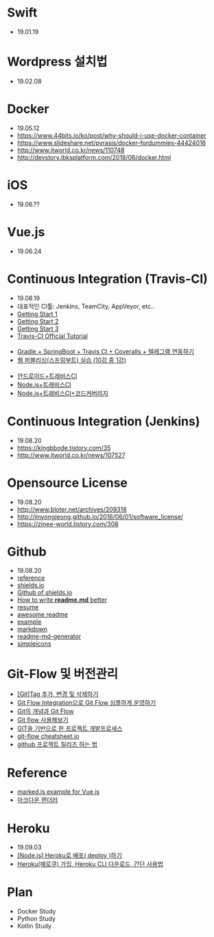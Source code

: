 # Swift
 - 19.01.19

# Wordpress 설치법
 - 19.02.08

# Docker
 - 19.05.12
 - https://www.44bits.io/ko/post/why-should-i-use-docker-container
 - https://www.slideshare.net/pyrasis/docker-fordummies-44424016
 - http://www.itworld.co.kr/news/110748
 - http://devstory.ibksplatform.com/2018/06/docker.html

# iOS
 - 19.06.??

# Vue.js
 - 19.06.24
 
# Continuous Integration (Travis-CI)
 - 19.08.19
 - 대표적인 CI툴: Jenkins, TeamCity, AppVeyor, etc..
 - [Getting Start 1](https://gompangs.tistory.com/entry/GIT-CIcontinuous-Integration%EB%9E%80-travis-%EC%82%AC%EC%9A%A9%EB%B2%95)
 - [Getting Start 2](http://guswnsxodlf.github.io/how-to-use-travis-ci)
 - [Getting Start 3](https://nesoy.github.io/articles/2017-01/travis-ci)
 - [Travis-CI Official Tutorial](https://docs.travis-ci.com/user/tutorial/) <br><br>
 - [Gradle + SpringBoot + Travis CI + Coveralls + 텔레그램 연동하기](https://jojoldu.tistory.com/275)
 - [웹 퍼블리싱(스프링부트) 실습 (10강 중 1강)](https://jojoldu.tistory.com/250?category=635883) <br><br>
 - [안드로이드+트래비스CI](https://androidhuman.tistory.com/540)
 - [Node.js+트래비스CI](https://blog.outsider.ne.kr/781)
 - [Node.js+트래비스CI+코드커버리지](https://sanghaklee.tistory.com/53)

# Continuous Integration (Jenkins)
 - 19.08.20
 - https://kingbbode.tistory.com/35
 - http://www.itworld.co.kr/news/107527
 
# Opensource License
 - 19.08.20
 - http://www.bloter.net/archives/209318
 - http://jinyongjeong.github.io/2016/06/01/software_license/
 - https://zinee-world.tistory.com/308

# Github
 - 19.08.20
 - [reference](https://www.lesstif.com/pages/viewpage.action?pageId=54952153)
 - [shields.io](https://shields.io/)
 - [Github of shields.io](https://github.com/badges/shields)
 - [How to write **readme.md** better](https://newhiwoong.github.io/%EA%B8%B0%ED%83%80%20%EC%A0%95%EB%B3%B4%20%EA%B3%B5%EC%9C%A0/%EC%88%98%EC%A4%80%EA%B8%89%EC%9D%98-Github-README.md-%EC%9E%91%EC%84%B1%ED%95%98%EA%B8%B0)
 - [resume](https://sujinlee.me/professional-github/)
 - [awesome readme](https://github.com/matiassingers/awesome-readme)
 - [example](https://github.com/sujinleeme/readme-template/tree/master/korean)
 - [markdown](https://how-to-use.tistory.com/2)
 - [readme-md-generator](https://github.com/kefranabg/readme-md-generator)
 - [simpleicons](https://simpleicons.org/)

# Git-Flow 및 버전관리
 - [[Git]Tag 추가, 변경 및 삭제하기](http://minsone.github.io/git/git-addtion-and-modified-delete-tag)
 - [Git Flow Integration으로 Git Flow 심플하게 운영하기](https://jojoldu.tistory.com/268)
 - [Git의 개념과 Git Flow](https://cupjoo.tistory.com/6)
 - [Git flow 사용해보기](https://boxfoxs.tistory.com/347)
 - [GIT을 기반으로 한 프로젝트 개발프로세스](https://gist.github.com/ihoneymon/a28138ee5309c73e94f9)
 - [git-flow cheatsheet.io](https://danielkummer.github.io/git-flow-cheatsheet/index.ko_KR.html)
 - [github 프로젝트 릴리즈 하는 법](https://www.lesstif.com/pages/viewpage.action?pageId=20774996)

# Reference
 - [marked.js example for Vue.js](https://vuejs.org/v2/examples/)
 - [마크다운 랜더러](https://derveljunit.tistory.com/287)

 # Heroku
  - 19.09.03
  - [[Node.js] Heroku로 배포( deploy )하기](https://victorydntmd.tistory.com/112)
  - [Heroku(헤로쿠) 가입, Heroku CLI 다운로드, 간단 사용법](https://www.a-mean-blog.com/ko/blog/%EB%8B%A8%ED%8E%B8%EA%B0%95%EC%A2%8C/_/Heroku-%ED%97%A4%EB%A1%9C%EC%BF%A0-%EA%B0%80%EC%9E%85-Heroku-CLI-%EB%8B%A4%EC%9A%B4%EB%A1%9C%EB%93%9C-%EA%B0%84%EB%8B%A8-%EC%82%AC%EC%9A%A9%EB%B2%95)

# Plan
 - Docker Study
 - Python Study
 - Kotlin Study
 






